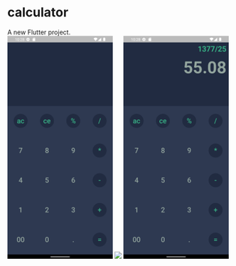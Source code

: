 # calculator

A new Flutter project.
<br>
<img src="1.png" with="500" height="500"> <img src="2.gif" with="500" height="500"> <img src="3.png" with="500" height="500"> 

